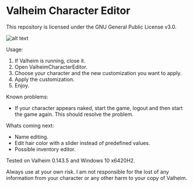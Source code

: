 # Valheim Character Editor

This repository is licensed under the GNU General Public License v3.0.

![alt text](https://raw.githubusercontent.com/byt3m/Valheim-Character-Editor/main/ValheimCharacterEditor_v1.0.PNG)

Usage:
  1. If Valheim is running, close it.
  2. Open ValheimCharacterEditor.
  3. Choose your character and the new customization you want to apply.
  4. Apply the customization.
  5. Enjoy.
 
Known problems:
  - If your character appears naked, start the game, logout and then start the game again. This should resolve the problem.

Whats coming next:
  - Name editing.
  - Edit hair color with a slider instead of predefined values.
  - Possible inventory editor.

Tested on Valheim 0.143.5 and Windows 10 x6420H2.

Always use at your own risk. I am not responsible for the lost of any information from your character or any other harm to your copy of Valheim.
